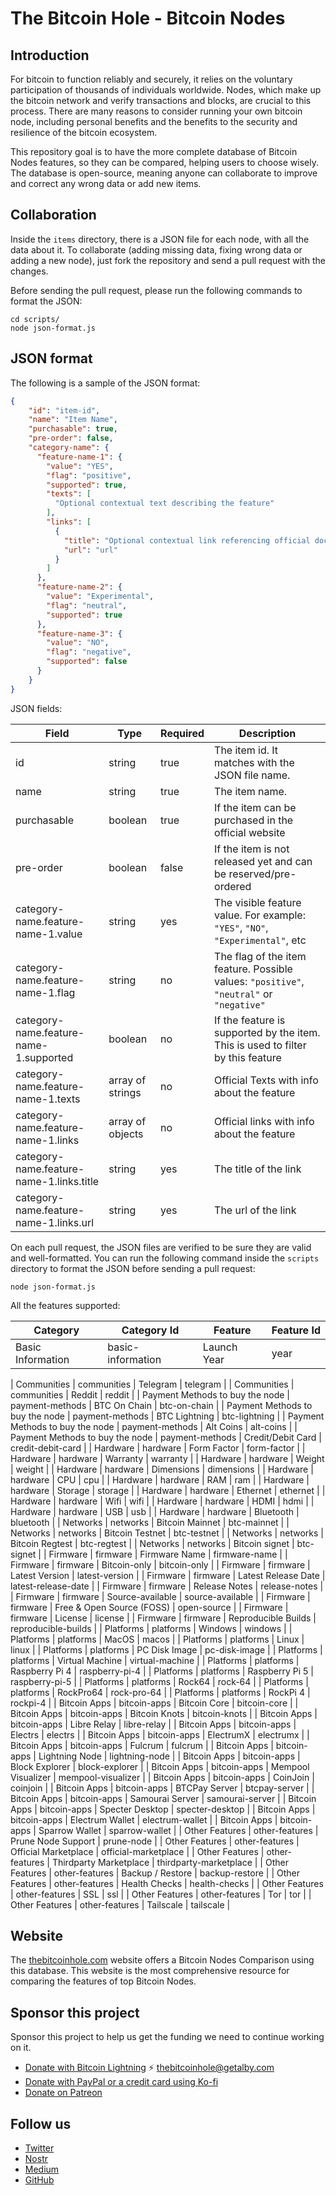 # The Bitcoin Hole - Bitcoin Nodes

## Introduction

For bitcoin to function reliably and securely, it relies on the voluntary participation of thousands of individuals worldwide. Nodes, which make up the bitcoin network and verify transactions and blocks, are crucial to this process. There are many reasons to consider running your own bitcoin node, including personal benefits and the benefits to the security and resilience of the bitcoin ecosystem.

This repository goal is to have the more complete database of Bitcoin Nodes features, so they can be compared, helping users to choose wisely. The database is open-source, meaning anyone can collaborate to improve and correct any wrong data or add new items.

## Collaboration

Inside the `items` directory, there is a JSON file for each node, with all the data about it. To collaborate (adding missing data, fixing wrong data or adding a new node), just fork the repository and send a pull request with the changes.

Before sending the pull request, please run the following commands to format the JSON:

```
cd scripts/
node json-format.js
```

## JSON format

The following is a sample of the JSON format:

```json
{
    "id": "item-id",
    "name": "Item Name",
    "purchasable": true,
    "pre-order": false,
    "category-name": {
      "feature-name-1": {
        "value": "YES", 
        "flag": "positive",
        "supported": true,
        "texts": [
          "Optional contextual text describing the feature"
        ],
        "links": [
          {
            "title": "Optional contextual link referencing official documentation",
            "url": "url"
          }
        ]
      },
      "feature-name-2": {
        "value": "Experimental",
        "flag": "neutral",
        "supported": true
      },
      "feature-name-3": {
        "value": "NO",
        "flag": "negative",
        "supported": false
      }
    }
}
```

JSON fields:

| Field | Type | Required | Description |
| --- | --- | --- | --- |
| id | string | true | The item id. It matches with the JSON file name. |
| name | string | true | The item name. |
| purchasable | boolean | true | If the item can be purchased in the official website |
| pre-order | boolean | false | If the item is not released yet and can be reserved/pre-ordered |
| category-name.feature-name-1.value | string | yes | The visible feature value. For example: `"YES"`, `"NO"`, `"Experimental"`, etc |
| category-name.feature-name-1.flag | string | no | The flag of the item feature. Possible values: `"positive"`, `"neutral"` or `"negative"` |
| category-name.feature-name-1.supported | boolean | no | If the feature is supported by the item. This is used to filter by this feature |
| category-name.feature-name-1.texts | array of strings | no | Official Texts with info about the feature |
| category-name.feature-name-1.links | array of objects | no | Official links with info about the feature |
| category-name.feature-name-1.links.title | string | yes | The title of the link |
| category-name.feature-name-1.links.url | string | yes | The url of the link |

On each pull request, the JSON files are verified to be sure they are valid and well-formatted. You can run the following command inside the `scripts` directory to format the JSON before sending a pull request:

```
node json-format.js
```

All the features supported:

| Category | Category Id | Feature | Feature Id |
| --- | --- | --- | --- |
| Basic Information | basic-information | Launch Year | year |

| Communities | communities | Telegram | telegram |
| Communities | communities | Reddit | reddit |
| Payment Methods to buy the node | payment-methods | BTC On Chain | btc-on-chain |
| Payment Methods to buy the node | payment-methods | BTC Lightning | btc-lightning |
| Payment Methods to buy the node | payment-methods | Alt Coins | alt-coins |
| Payment Methods to buy the node | payment-methods | Credit/Debit Card | credit-debit-card |
| Hardware | hardware | Form Factor | form-factor |
| Hardware | hardware | Warranty | warranty |
| Hardware | hardware | Weight | weight |
| Hardware | hardware | Dimensions | dimensions |
| Hardware | hardware | CPU | cpu |
| Hardware | hardware | RAM | ram |
| Hardware | hardware | Storage | storage |
| Hardware | hardware | Ethernet | ethernet |
| Hardware | hardware | Wifi | wifi |
| Hardware | hardware | HDMI | hdmi |
| Hardware | hardware | USB | usb |
| Hardware | hardware | Bluetooth | bluetooth |
| Networks | networks | Bitcoin Mainnet | btc-mainnet |
| Networks | networks | Bitcoin Testnet | btc-testnet |
| Networks | networks | Bitcoin Regtest | btc-regtest |
| Networks | networks | Bitcoin signet | btc-signet |
| Firmware | firmware | Firmware Name | firmware-name |
| Firmware | firmware | Bitcoin-only | bitcoin-only |
| Firmware | firmware | Latest Version | latest-version |
| Firmware | firmware | Latest Release Date | latest-release-date |
| Firmware | firmware | Release Notes | release-notes |
| Firmware | firmware | Source-available | source-available |
| Firmware | firmware | Free & Open Source (FOSS) | open-source |
| Firmware | firmware | License | license |
| Firmware | firmware | Reproducible Builds | reproducible-builds |
| Platforms | platforms | Windows | windows |
| Platforms | platforms | MacOS | macos |
| Platforms | platforms | Linux | linux |
| Platforms | platforms | PC Disk Image | pc-disk-image |
| Platforms | platforms | Virtual Machine | virtual-machine |
| Platforms | platforms | Raspberry Pi 4 | raspberry-pi-4 |
| Platforms | platforms | Raspberry Pi 5 | raspberry-pi-5 |
| Platforms | platforms | Rock64 | rock-64 |
| Platforms | platforms | RockPro64 | rock-pro-64 |
| Platforms | platforms | RockPi 4 | rockpi-4 |
| Bitcoin Apps | bitcoin-apps | Bitcoin Core | bitcoin-core |
| Bitcoin Apps | bitcoin-apps | Bitcoin Knots | bitcoin-knots |
| Bitcoin Apps | bitcoin-apps | Libre Relay | libre-relay |
| Bitcoin Apps | bitcoin-apps | Electrs | electrs |
| Bitcoin Apps | bitcoin-apps | ElectrumX | electrumx |
| Bitcoin Apps | bitcoin-apps | Fulcrum | fulcrum |
| Bitcoin Apps | bitcoin-apps | Lightning Node | lightning-node |
| Bitcoin Apps | bitcoin-apps | Block Explorer | block-explorer |
| Bitcoin Apps | bitcoin-apps | Mempool Visualizer | mempool-visualizer |
| Bitcoin Apps | bitcoin-apps | CoinJoin | coinjoin |
| Bitcoin Apps | bitcoin-apps | BTCPay Server | btcpay-server |
| Bitcoin Apps | bitcoin-apps | Samourai Server | samourai-server |
| Bitcoin Apps | bitcoin-apps | Specter Desktop | specter-desktop |
| Bitcoin Apps | bitcoin-apps | Electrum Wallet | electrum-wallet |
| Bitcoin Apps | bitcoin-apps | Sparrow Wallet | sparrow-wallet |
| Other Features | other-features | Prune Node Support | prune-node |
| Other Features | other-features | Official Marketplace | official-marketplace |
| Other Features | other-features | Thirdparty Marketplace | thirdparty-marketplace |
| Other Features | other-features | Backup / Restore | backup-restore |
| Other Features | other-features | Health Checks | health-checks |
| Other Features | other-features | SSL | ssl |
| Other Features | other-features | Tor | tor |
| Other Features | other-features | Tailscale | tailscale |

## Website

The [thebitcoinhole.com](https://thebitcoinhole.com/) website offers a Bitcoin Nodes Comparison using this database. This website is the most comprehensive resource for comparing the features of top Bitcoin Nodes.

## Sponsor this project
Sponsor this project to help us get the funding we need to continue working on it.

* [Donate with Bitcoin Lightning](https://getalby.com/p/thebitcoinhole) ⚡️ [thebitcoinhole@getalby.com](https://getalby.com/p/thebitcoinhole)
* [Donate with PayPal or a credit card using Ko-fi](https://ko-fi.com/thebitcoinhole)
* [Donate on Patreon](https://www.patreon.com/TheBitcoinHole)

## Follow us
* [Twitter](http://x.com/thebitcoinhole)
* [Nostr](https://primal.net/p/npub1mtd7s63xd85ykv09p7y8wvg754jpsfpplxknh5xr0pu938zf86fqygqxas)
* [Medium](https://medium.com/the-bitcoin-hole)
* [GitHub](https://github.com/thebitcoinhole)
